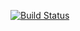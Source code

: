 [![Build Status](https://travis-ci.com/Bacs2009/rest-service.svg?branch=master)](https://travis-ci.com/Bacs2009/rest-service)
